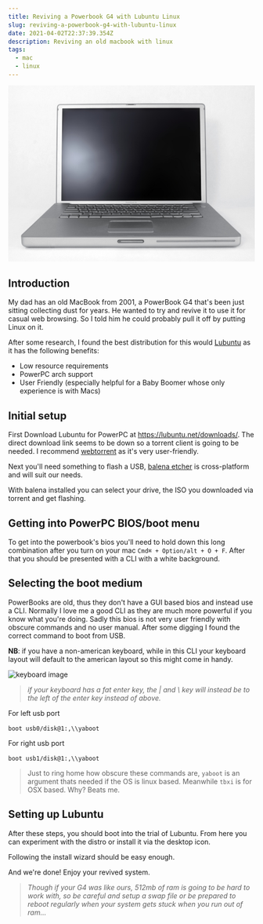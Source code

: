 ```yaml
---
title: Reviving a Powerbook G4 with Lubuntu Linux
slug: reviving-a-powerbook-g4-with-lubuntu-linux
date: 2021-04-02T22:37:39.354Z
description: Reviving an old macbook with linux
tags:
  - mac
  - linux
---
```

![](./powerbook_redjar.jpg)

## Introduction

My dad has an old MacBook from 2001, a PowerBook G4 that's been just sitting collecting dust for years. He wanted to try and revive it to use it for casual web browsing. So I told him he could probably pull it off by putting Linux on it.

After some research, I found the best distribution for this would [Lubuntu](https://lubuntu.net/) as it has the following benefits:

* Low resource requirements
* PowerPC arch support
* User Friendly (especially helpful for a Baby Boomer whose only experience is with Macs)

## Initial setup

First Download Lubuntu for PowerPC at <https://lubuntu.net/downloads/>. The direct download link seems to be down so a torrent client is going to be needed. I recommend [webtorrent](http://webtorrent.io) as it's very user-friendly.

Next you'll need something to flash a USB, [balena etcher](https://www.balena.io/etcher/) is cross-platform and will suit our needs.

With balena installed you can select your drive, the ISO you downloaded via torrent and get flashing.

## Getting into PowerPC BIOS/boot menu

To get into the powerbook's bios you'll need to hold down this long combination after you turn on your mac `Cmd⌘ + Option/alt + O + F`.
After that you should be presented with a CLI with a white background.

## Selecting the boot medium

PowerBooks are old, thus they don't have a GUI based bios and instead use a CLI. Normally I love me a good CLI as they are much more powerful if you know what you're doing. Sadly this bios is not very user friendly with obscure commands and no user manual. After some digging I found the correct command to boot from USB.

**NB**: if you have a non-american keyboard, while in this CLI your keyboard layout
will default to the american layout so this might come in handy.

![keyboard image](https://upload.wikimedia.org/wikipedia/commons/thumb/5/51/KB_United_States-NoAltGr.svg/400px-KB_United_States-NoAltGr.svg.png)

> *if your keyboard has a fat enter key, the | and \ key will instead be to the left of the enter key instead of above.*

For left usb port

```
boot usb0/disk@1:,\\yaboot
```

For right usb port

```
boot usb1/disk@1:,\\yaboot
```

> Just to ring home how obscure these commands are, `yaboot` is an argument thats needed if the OS is linux based. Meanwhile `tbxi` is for OSX based. Why? Beats me.

## Setting up Lubuntu

After these steps, you should boot into the trial of Lubuntu. From here you can experiment with the distro or install it via the desktop icon.

Following the install wizard should be easy enough.

And we're done! Enjoy your revived system.

> *Though if your G4 was like ours, 512mb of ram is going to be hard to work with, so be careful and setup a swap file or be prepared to reboot regularly when your system gets stuck when you run out of ram...*